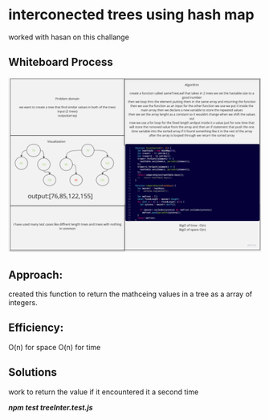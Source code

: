 #  interconected trees using hash map
worked with hasan on this challange 
## Whiteboard Process
![Example Image](./assets/Untitled.jpg)

## Approach:
created this function to return the  mathceing values in a tree as a array of integers.
## Efficiency:

O(n) for space 
O(n) for time 



## Solutions 
work to return the value if it encountered it a second time 


***npm test treeInter.test.js***

